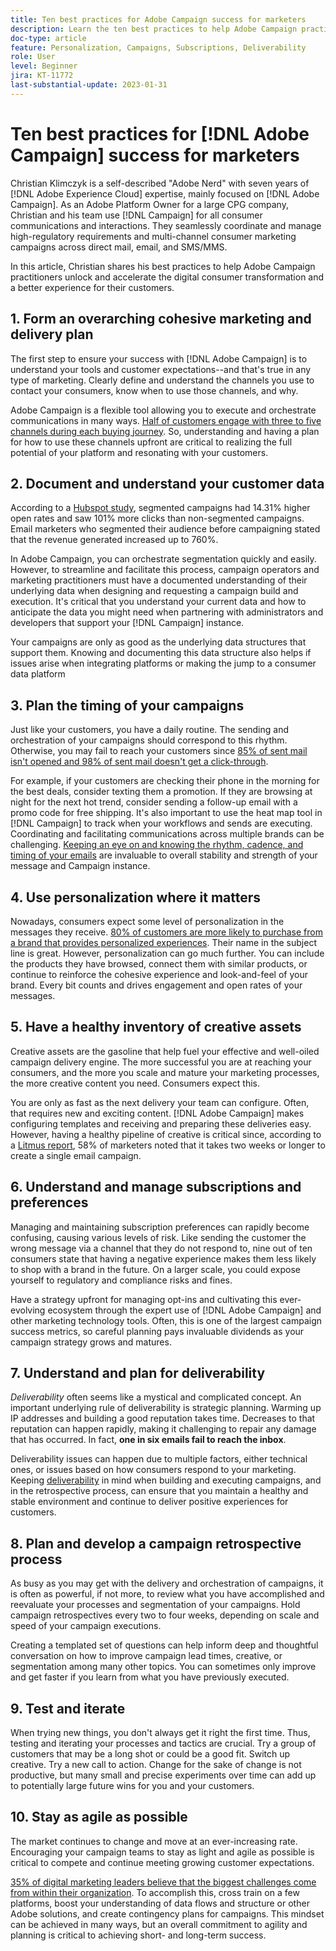 ```yaml
---
title: Ten best practices for Adobe Campaign success for marketers
description: Learn the ten best practices to help Adobe Campaign practitioners unlock and accelerate the digital consumer transformation and a better experience for their customers.
doc-type: article
feature: Personalization, Campaigns, Subscriptions, Deliverability
role: User
level: Beginner
jira: KT-11772
last-substantial-update: 2023-01-31
---
```

# Ten best practices for [!DNL Adobe Campaign] success for marketers

Christian Klimczyk is a self-described "Adobe Nerd" with seven years of [!DNL Adobe Experience Cloud] expertise, mainly focused on [!DNL Adobe Campaign]. As an Adobe Platform Owner for a large CPG company, Christian and his team use [!DNL Campaign] for all consumer communications and interactions. They seamlessly coordinate and manage high-regulatory requirements and multi-channel consumer marketing campaigns across direct mail, email, and SMS/MMS.

In this article, Christian shares his best practices to help Adobe Campaign practitioners unlock and accelerate the digital consumer transformation and a better experience for their customers.  

 
## 1. Form an overarching cohesive marketing and delivery plan 

The first step to ensure your success with [!DNL Adobe Campaign] is to understand your tools and customer expectations--and that's true in any type of marketing. Clearly define and understand the channels you use to contact your consumers, know when to use those channels, and why. 

Adobe Campaign is a flexible tool allowing you to execute and orchestrate communications in many ways. [Half of customers engage with three to five channels during each buying journey](https://www.mckinsey.com/capabilities/operations/our-insights/redefine-the-omnichannel-approach-focus-on-what-truly-matters). So, understanding and having a plan for how to use these channels upfront are critical to realizing the full potential of your platform and resonating with your customers. 

## 2. Document and understand your customer data  

<!-- Sandra, this paragraph opens as if it's going to discuss the advantages of segmentation, but it left me hanging. So, I hit the Hubspot link and dug into it a bit, and it seemed to me like the juicy information is this quote: 

"A study by Hubspot revealed that 30% of the marketers who participated in it used market segmentation techniques to improve email engagement. Segmented campaigns had 14.31% higher open rates and saw 101% more clicks than non-segmented campaigns.

"Email marketers who segmented their audience before campaigning stated that the revenue generated increased to up to 760%. Targeted and segmented emails bring in 58% of all revenue." [Link](https://www.notifyvisitors.com/blog/segmentation-statistics/) 

I added that second paragraph about 760% revenue and broke up the rest of the section, touched it up to help make the Hubspot example a little more impactful. If I altered this section too much, you can reject the change. It didn't have mistakes, but it felt like it didn't tie the segment example strongly enough to the point about data design. See if this is okay...-->

According to a [Hubspot study](https://www.linkedin.com/pulse/customer-segmentation-effective-b2b-business-industry-sabreen), segmented campaigns had 14.31% higher open rates and saw 101% more clicks than non-segmented campaigns. Email marketers who segmented their audience before campaigning stated that the revenue generated increased up to 760%. 

In Adobe Campaign, you can orchestrate segmentation quickly and easily. However, to streamline and facilitate this process, campaign operators and marketing practitioners must have a documented understanding of their underlying data when designing and requesting a campaign build and execution. It's critical that you understand your current data and how to anticipate the data you might need when partnering with administrators and developers that support your [!DNL Campaign] instance. 

Your campaigns are only as good as the underlying data structures that support them. Knowing and documenting this data structure also helps if issues arise when integrating platforms or making the jump to a consumer data platform 

## 3. Plan the timing of your campaigns 

Just like your customers, you have a daily routine. The sending and orchestration of your campaigns should correspond to this rhythm. Otherwise, you may fail to reach your customers since [85% of sent mail isn't opened and 98% of sent mail doesn't get a click-through](https://www.validity.com/resource-center/state-of-email-2021/). 

For example, if your customers are checking their phone in the morning for the best deals, consider texting them a promotion. If they are browsing at night for the next hot trend, consider sending a follow-up email with a promo code for free shipping. It's also important to use the heat map tool in [!DNL Campaign] to track when your workflows and sends are executing. Coordinating and facilitating communications across multiple brands can be challenging. [Keeping an eye on and knowing the rhythm, cadence, and timing of your emails](https://experienceleaguecommunities.adobe.com/t5/adobe-campaign-classic-blogs/predictive-send-time-optimization-with-adobe-campaign/ba-p/561554) are invaluable to overall stability and strength of your message and Campaign instance. 
  
## 4. Use personalization where it matters 

Nowadays, consumers expect some level of personalization in the messages they receive. [80% of customers are more likely to purchase from a brand that provides personalized experiences](https://us.epsilon.com/power-of-me). Their name in the subject line is great. However, personalization can go much further. You can include the products they have browsed, connect them with similar products, or continue to reinforce the cohesive experience and look-and-feel of your brand. Every bit counts and drives engagement and open rates of your messages.  

## 5. Have a healthy inventory of creative assets 

Creative assets are the gasoline that help fuel your effective and well-oiled campaign delivery engine. The more successful you are at reaching your consumers, and the more you scale and mature your marketing processes, the more creative content you need. Consumers expect this. 

You are only as fast as the next delivery your team can configure. Often, that requires new and exciting content. [!DNL Adobe Campaign] makes configuring templates and receiving and preparing these deliveries easy. However, having a healthy pipeline of creative is critical since, according to a [Litmus report](https://www.litmus.com/resources/state-of-email/), 58% of marketers noted that it takes two weeks or longer to create a single email campaign. 

## 6. Understand and manage subscriptions and preferences 

Managing and maintaining subscription preferences can rapidly become confusing, causing various levels of risk. Like sending the customer the wrong message via a channel that they do not respond to, nine out of ten consumers state that having a negative experience makes them less likely to shop with a brand in the future. On a larger scale, you could expose yourself to regulatory and compliance risks and fines. 

Have a strategy upfront for managing opt-ins and cultivating this ever-evolving ecosystem through the expert use of [!DNL Adobe Campaign] and other marketing technology tools. Often, this is one of the largest campaign success metrics, so careful planning pays invaluable dividends as your campaign strategy grows and matures.  
  
## 7. Understand and plan for deliverability  

_Deliverability_ often seems like a mystical and complicated concept. An important underlying rule of deliverability is strategic planning. Warming up IP addresses and building a good reputation takes time. Decreases to that reputation can happen rapidly, making it challenging to repair any damage that has occurred. In fact, **one in six emails fail to reach the inbox**. 

Deliverability issues can happen due to multiple factors, either technical ones, or issues based on how consumers respond to your marketing. Keeping [deliverability](https://business.adobe.com/products/campaign/email-deliverability.html) in mind when building and executing campaigns, and in the retrospective process, can ensure that you maintain a healthy and stable environment and continue to deliver positive experiences for customers.  
  
## 8. Plan and develop a campaign retrospective process  

As busy as you may get with the delivery and orchestration of campaigns, it is often as powerful, if not more, to review what you have accomplished and reevaluate your processes and segmentation of your campaigns. Hold campaign retrospectives every two to four weeks, depending on scale and speed of your campaign executions. 

Creating a templated set of questions can help inform deep and thoughtful conversation on how to improve campaign lead times, creative, or segmentation among many other topics. You can sometimes only improve and get faster if you learn from what you have previously executed.  

## 9. Test and iterate  

When trying new things, you don't always get it right the first time. Thus, testing and iterating your processes and tactics are crucial. Try a group of customers that may be a long shot or could be a good fit. Switch up creative. Try a new call to action. Change for the sake of change is not productive, but many small and precise experiments over time can add up to potentially large future wins for you and your customers. 

## 10. Stay as agile as possible 

The market continues to change and move at an ever-increasing rate. Encouraging your campaign teams to stay as light and agile as possible is critical to compete and continue meeting growing customer expectations. 

[35% of digital marketing leaders believe that the biggest challenges come from within their organization](https://www.gartner.com/en/newsroom/press-releases/gartner-says-35--of-digital-marketing-leaders-believe-the-bigges). To accomplish this, cross train on a few platforms, boost your understanding of data flows and structure or other Adobe solutions, and create contingency plans for campaigns. This mindset can be achieved in many ways, but an overall commitment to agility and planning is critical to achieving short- and long-term success.
